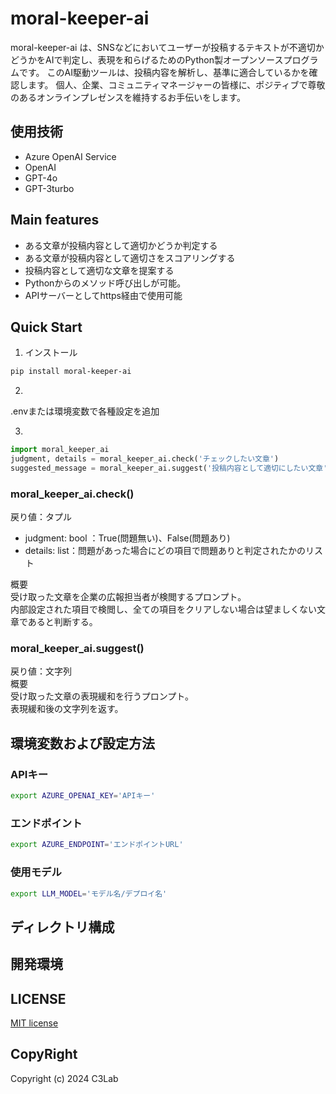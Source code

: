 # moral-keeper-ai  

moral-keeper-ai は、SNSなどにおいてユーザーが投稿するテキストが不適切かどうかをAIで判定し、表現を和らげるためのPython製オープンソースプログラムです。 
このAI駆動ツールは、投稿内容を解析し、基準に適合しているかを確認します。 
個人、企業、コミュニティマネージャーの皆様に、ポジティブで尊敬のあるオンラインプレゼンスを維持するお手伝いをします。  

## 使用技術  

- Azure OpenAI Service  
- OpenAI  
- GPT-4o
- GPT-3turbo  

## Main features  

- ある文章が投稿内容として適切かどうか判定する  
- ある文章が投稿内容として適切さをスコアリングする  
- 投稿内容として適切な文章を提案する  
- Pythonからのメソッド呼び出しが可能。  
- APIサーバーとしてhttps経由で使用可能  

## Quick Start  

1. インストール  

```sh
pip install moral-keeper-ai 
```  

2.  

.envまたは環境変数で各種設定を追加  

3. 

```python
import moral_keeper_ai 
judgment, details = moral_keeper_ai.check('チェックしたい文章')
suggested_message = moral_keeper_ai.suggest('投稿内容として適切にしたい文章')
```

### moral_keeper_ai.check()

戻り値：タプル  

- judgment: bool ：True(問題無い)、False(問題あり)
- details: list：問題があった場合にどの項目で問題ありと判定されたかのリスト

概要  
受け取った文章を企業の広報担当者が検閲するプロンプト。  
内部設定された項目で検閲し、全ての項目をクリアしない場合は望ましくない文章であると判断する。  

### moral_keeper_ai.suggest()

戻り値：文字列  
概要  
受け取った文章の表現緩和を行うプロンプト。  
表現緩和後の文字列を返す。  

## 環境変数および設定方法  

### APIキー

```bash
export AZURE_OPENAI_KEY='APIキー'
```

### エンドポイント

```bash
export AZURE_ENDPOINT='エンドポイントURL'
```

### 使用モデル

```bash
export LLM_MODEL='モデル名/デプロイ名'
```

## ディレクトリ構成  

## 開発環境  

## LICENSE  

[MIT license](https://github.com/c-3lab/moral-keeper-ai#MIT-1-ov-file)  

## CopyRight  

Copyright (c) 2024 C3Lab  
